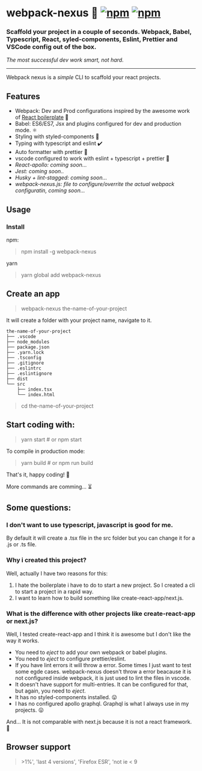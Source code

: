 # webpack-nexus 🐨 [![npm](https://img.shields.io/npm/dm/webpack-nexus)](https://www.npmjs.com/package/webpack-nexus) [![npm](https://img.shields.io/npm/v/webpack-nexus)](https://www.npmjs.com/package/webpack-nexus)


### Scaffold your project in a couple of seconds. Webpack, Babel, Typescript, React, syled-components, Eslint, Prettier and VSCode config out of the box.

_The most successful dev work smart, not hard._

---

Webpack nexus is a _simple_ CLI to scaffold your react projects.

## Features
* Webpack: Dev and Prod configurations inspired by the awesome work of [React boilerplate](https://github.com/react-boilerplate/react-boilerplate) 🔨
* Babel: ES6/ES7, Jsx and plugins configured for dev and production mode. ⚛️
* Styling with styled-components 💅
* Typing with typescript and eslint ✔️
* Auto formatter with prettier 🔄
* vscode configured to work with eslint + typescript + prettier 💙
* _React-apollo: coming soon..._
* _Jest: coming soon.._
* _Husky + lint-stagged: coming soon..._
* _webpack-nexus.js: file to configure/overrite the actual webpack configuratin, coming soon..._

## Usage

### Install
npm:
> npm install -g webpack-nexus

yarn
> yarn global add webpack-nexus

## Create an app
> webpack-nexus the-name-of-your-project

It will create a folder with your project name, navigate to it.
```
the-name-of-your-project
├── .vscode
├── node_modules
├── package.json
├── .yarn.lock
├── .tsconfig
├── .gitignore
├── .eslintrc
├── .eslintignore
├── dist
└── src
    ├── index.tsx
    └── index.html
```

> cd the-name-of-your-project

## Start coding with:
> yarn start # or npm start

To compile in production mode:
> yarn build # or npm run build


That's it, happy coding! 🎉


More commands are comming... ⏳

## Some questions:

### I don't want to use typescript, javascript is good for me.

By default it will create a .tsx file in the src folder but you can change it for a .js or .ts file.

### Why i created this project?

Well, actually I have two reasons for this:

1. I hate the boilerplate i have to do to start a new project. So I created a cli to start a project in a rapid way.
2. I want to learn how to build something like create-react-app/next.js.

### What is the difference with other projects like create-react-app or next.js?

Well, I tested create-react-app and I think it is awesome but I don't like the way it works.

- You need to _eject_ to add your own webpack or babel plugins.
- You need to _eject_ to configure prettier/eslint.
- If you have lint errors it will throw a error. Some times I just want to test some egde cases. webpack-nexus doesn't throw a error beacause it is not configured inside webpack, it is just used to lint the files in vscode.
- It doesn't have support for multi-entries. It can be configured for that, but again, you need to _eject_.
- It has no styled-components installed. 😛
- I has no configured apollo graphql. Graphql is what I always use in my projects. 😛

And... It is not comparable with next.js because it is not a react framework. 👺

## Browser support
> \>1%', 'last 4 versions', 'Firefox ESR', 'not ie < 9
